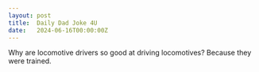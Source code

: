 ```yaml
---
layout: post
title:  Daily Dad Joke 4U
date:   2024-06-16T00:00:00Z
---
```

Why are locomotive drivers so good at driving locomotives? Because they were trained.
